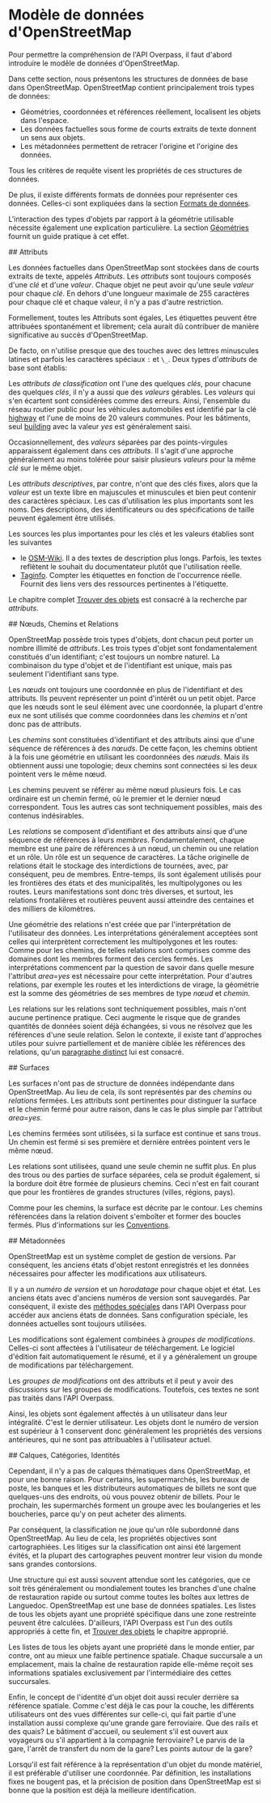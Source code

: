 Modèle de données d'OpenStreetMap
=================================

Pour permettre la compréhension de l'API Overpass, 
il faut d'abord introduire le modêle de données d'OpenStreetMap.

Dans cette section, nous présentons les structures de données de base dans OpenStreetMap.
OpenStreetMap contient principalement trois types de données:

* Géométries, coordonnées et références réellement, localisent les objets dans l'espace.
* Les données factuelles sous forme de courts extraits de texte donnent un sens aux objets.
* Les métadonnées permettent de retracer l'origine et l'origine des données.

Tous les critères de requête visent les propriétés de ces structures de données.

De plus, il existe différents formats de données pour représenter ces données.
Celles-ci sont expliquées dans la section [Formats de données](../targets/formats.md).

L'interaction des types d'objets par rapport à la géométrie utilisable
nécessite également une explication particulière.
La section [Géométries](../full_data/osm_types.md) fournit un guide pratique à cet effet.

<a name="tags"/>
## Attributs

Les données factuelles dans OpenStreetMap sont stockées dans de courts extraits de texte, appelés _Attributs_.
Les _attributs_ sont toujours composés d'une _clé_ et d'une _valeur_.
Chaque objet ne peut avoir qu'une seule _valeur_ pour chaque _clé_.
En dehors d'une longueur maximale de 255 caractères pour chaque clé et chaque valeur, il n'y a pas d'autre restriction.

Formellement, toutes les Attributs sont égales,
Les étiquettes peuvent être attribuées spontanément et librement;
cela aurait dû contribuer de manière significative au succès d'OpenStreetMap.

De facto, on n'utilise presque que des touches avec des lettres minuscules latines et parfois les caractères spéciaux `:` et `\_`.
Deux types d'_attributs_ de base sont établis:

Les _attributs de classification_ ont l'une des quelques _clés_,
pour chacune des quelques _clés_, il n'y a aussi que des _valeurs_ gérables.
Les _valeurs_ qui s'en écartent sont considérées comme des erreurs.
Ainsi, l'ensemble du réseau routier public pour les véhicules automobiles est identifié par la clé [highway](https://taginfo.openstreetmap.org/keys/highway) et l'une de moins de 20 valeurs communes.
Pour les bâtiments, seul [building](https://taginfo.openstreetmap.org/keys/building) avec la valeur _yes_ est généralement saisi.

Occasionnellement, des _valeurs_ séparées par des points-virgules apparaissent également dans ces _attributs_.
Il s'agit d'une approche généralement au moins tolérée pour saisir plusieurs _valeurs_ pour la même _clé_ sur le même objet.

Les _attributs descriptives_, par contre, n'ont que des clés fixes,
alors que la _valeur_ est un texte libre en majuscules et minuscules et bien peut contenir des caractères spéciaux.
Les cas d'utilisation les plus importants sont les noms.
Des descriptions, des identificateurs ou des spécifications de taille peuvent également être utilisés.

Les sources les plus importantes pour les clés et les valeurs établies sont les suivantes

* le [OSM-Wiki](https://wiki.openstreetmap.org/wiki/Map_Features).
  Il a des textes de description plus longs.
  Parfois, les textes reflètent le souhait du documentateur plutôt que l'utilisation réelle.
* [Taginfo](https://taginfo.openstreetmap.org/).
  Compter les étiquettes en fonction de l'occurrence réelle.
  Fournit des liens vers des ressources pertinentes à l'étiquette.

Le chapitre complet [Trouver des objets](../criteria/index.md) est consacré à la recherche par _attributs_.

<a name="nwr"/>
## Nœuds, Chemins et Relations

OpenStreetMap possède trois types d'objets, dont chacun peut porter un nombre illimité de _attributs_.
Les trois types d'objet sont fondamentalement constitués d'un identifiant;
c'est toujours un nombre naturel.
La combinaison du type d'objet et de l'identifiant est unique,
mais pas seulement l'identifiant sans type.

Les _nœuds_ ont toujours une coordonnée en plus de l'identifiant et des attributs.
Ils peuvent représenter un point d'intérêt ou un petit objet.
Parce que les nœuds sont le seul élément avec une coordonnée,
la plupart d'entre eux ne sont utilisés que comme coordonnées dans les _chemins_
et n'ont donc pas de attributs.

Les _chemins_ sont constituées d'identifiant et des attributs ainsi que d'une séquence de références à des _nœuds_.
De cette façon, les chemins obtient à la fois une géométrie en utilisant les coordonnées des _nœuds_.
Mais ils obtiennent aussi une topologie;
deux chemins sont connectées si les deux pointent vers le même nœud.

Les chemins peuvent se référer au même nœud plusieurs fois.
Le cas ordinaire est un chemin fermé,
où le premier et le dernier nœud correspondent.
Tous les autres cas sont techniquement possibles,
mais des contenus indésirables.

Les _relations_ se composent d'identifiant et des attributs ainsi que d'une séquence de références à leurs _membres_.
Fondamentalement, chaque membre est une paire de références à un nœud, un chemin ou une relation et un rôle.
Un rôle est un sequence de caractères.
La tâche originelle de relations était le stockage des interdictions de tournées,
avec, par conséquent, peu de membres.
Entre-temps, ils sont également utilisés pour les frontières des états et des municipalités, les multipolygones ou les routes.
Leurs manifestations sont donc très diverses,
et surtout, les relations frontalières et routières peuvent aussi atteindre des centaines et des milliers de kilomètres.

Une géométrie des relations n'est créée que par l'interprétation de l'utilisateur des données.
Les interprétations généralement acceptées sont celles
qui interprètent correctement les multipolygones et les routes:
Comme pour les chemins, de telles relations sont comprises comme des domaines dont les membres forment des cercles fermés.
Les interprétations commencent par la question de savoir dans quelle mesure l'attribut _area_=_yes_ est nécessaire pour cette interprétation.
Pour d'autres relations, par exemple les routes et les interdictions de virage, la géométrie est la somme des géométries de ses membres de type _nœud_ et _chemin_.

Les relations sur les relations sont techniquement possibles,
mais n'ont aucune pertinence pratique.
Ceci augmente le risque que de grandes quantités de données soient déjà échangées,
si vous ne résolvez que les références d'une seule relation.
Selon le contexte, il existe tant d'approches utiles pour suivre partiellement et de manière ciblée les références des relations,
qu'un [paragraphe distinct](../full_data/osm_types.md#rels_on_rels) lui est consacré.

<a name="areas"/>
## Surfaces

Les surfaces n'ont pas de structure de données indépendante dans OpenStreetMap.
Au lieu de cela, ils sont représentés par des _chemins_ ou _relations_ fermées.
Les attributs sont pertinentes pour distinguer la surface et le chemin fermé pour autre raison,
dans le cas le plus simple par l'attribut _area_=_yes_.

Les chemins fermées sont utilisées,
si la surface est continue et sans trous.
Un chemin est fermé si ses première et dernière entrées pointent vers le même nœud.

Les relations sont utilisées,
quand une seule chemin ne suffit plus.
En plus des trous ou des parties de surface séparées, cela se produit également,
si la bordure doit être formée de plusieurs chemins.
Ceci n'est en fait courant que pour les frontières de grandes structures (villes, régions, pays).

Comme pour les chemins, la surface est décrite par le contour.
Les chemins référencées dans la relation doivent s'emboîter et former des boucles fermés.
Plus d'informations sur les [Conventions](https://github.com/osmlab/fixing-polygons-in-osm/blob/master/doc/background.md).

<a name="metas"/>
## Métadonnées

OpenStreetMap est un système complet de gestion de versions.
Par conséquent, les anciens états d'objet restont enregistrés
et les données nécessaires pour affecter les modifications aux utilisateurs.

Il y a un _numéro de version_ et un _horodatage_ pour chaque objet et état.
Les anciens états avec d'anciens numéros de version sont sauvegardés.
Par conséquent, il existe des [méthodes spéciales](.../analysis/index.md) dans l'API Overpass pour accéder aux anciens états de données.
Sans configuration spéciale, les données actuelles sont toujours utilisées.

Les modifications sont également combinées à _groupes de modifications_.
Celles-ci sont affectées à l'utilisateur de téléchargement.
Le logiciel d'édition fait automatiquement le résumé,
et il y a généralement un groupe de modifications par téléchargement.

Les _groupes de modifications_ ont des attributs
et il peut y avoir des discussions sur les groupes de modifications.
Toutefois, ces textes ne sont pas traités dans l'API Overpass.

Ainsi, les objets sont également affectés à un utilisateur dans leur intégralité.
C'est le dernier utilisateur.
Les objets dont le numéro de version est supérieur à 1 conservent donc généralement les propriétés des versions antérieures,
qui ne sont pas attribuables à l'utilisateur actuel.

<a name="declined"/>
## Calques, Catégories, Identités

Cependant, il n'y a pas de calques thématiques dans OpenStreetMap,
et pour une bonne raison.
Pour certains, les supermarchés, les bureaux de poste, les banques et les distributeurs automatiques de billets ne sont que quelques-uns des endroits,
où vous pouvez obtenir de billets.
Pour le prochain, les supermarchés forment un groupe avec les boulangeries et les boucheries,
parce qu'y on peut acheter des aliments.

Par conséquent, la classification ne joue qu'un rôle subordonné dans OpenStreetMap.
Au lieu de cela, les propriétés objectives sont cartographiées.
Les litiges sur la classification ont ainsi été largement évités,
et la plupart des cartographes peuvent montrer leur vision du monde sans grandes contorsions.

Une structure qui est aussi souvent attendue sont les catégories,
que ce soit très généralement ou mondialement toutes les branches d'une chaîne de restauration rapide
ou surtout comme toutes les boîtes aux lettres de Languedoc.
OpenStreetMap est une base de données spatiales.
Les listes de tous les objets ayant une propriété spécifique dans une zone restreinte peuvent être calculées.
D'ailleurs, l'API Overpass est l'un des outils appropriés à cette fin,
et [Trouver des objets](../criteria/index.md) le chapitre approprié.

Les listes de tous les objets ayant une propriété dans le monde entier, par contre, ont au mieux une faible pertinence spatiale.
Chaque succursale a un emplacement,
mais la chaîne de restauration rapide elle-même reçoit ses informations spatiales exclusivement par l'intermédiaire des cettes succursales.

Enfin, le concept de l'identité d'un objet doit aussi reculer derrière sa référence spatiale.
Comme c'est déjà le cas pour la couche, les différents utilisateurs ont des vues différentes sur celle-ci,
qui fait partie d'une installation aussi complexe qu'une grande gare ferroviaire.
Que des rails et des quais?
Le bâtiment d'accueil, ou seulement s'il est ouvert aux voyageurs ou s'il appartient à la compagnie ferroviaire?
Le parvis de la gare, l'arrêt de transfert du nom de la gare?
Les points autour de la gare?

Lorsqu'il est fait référence à la représentation d'un objet du monde matériel,
il est préférable d'utiliser une coordonnée.
Par définition, les installations fixes ne bougent pas,
et la précision de position dans OpenStreetMap est si bonne
que la position est déjà la meilleure identification.

<!-- Traduit avec www.DeepL.com/Translator, partiellement redigé -->
